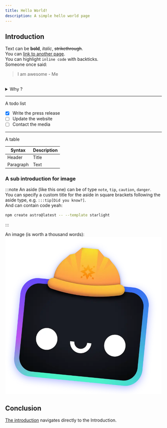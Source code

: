 ```yaml
---
title: Hello World!
description: A simple hello world page
---
```


## Introduction

Text can be **bold**, _italic_, ~~strikethrough~~.
<br>
You can [link to another page](guides/example).
<br>
You can highlight `inline code` with backticks.
<br>
Someone once said:
> I am awesome - Me
<br>
<details>
<summary> Why ?</summary>
Because
</details>

--- 
A todo list 

- [x] Write the press release
- [ ] Update the website
- [ ] Contact the media 

---
A table 

| Syntax | Description |
| ----------- | ----------- |
| Header | Title |
| Paragraph | Text | 

### A sub introduction for image

:::note 
An aside (like this one) can be of type <code>note</code>, <code>tip</code>, <code>caution</code>, <code>danger</code>.
<br>
You can specify a custom title for the aside in square brackets following the aside type, e.g. <code>:::tip[Did you know?]</code>.
<br>
And can contain code yeah:
```sh title="Start with starlight"
npm create astro@latest -- --template starlight
```
:::

An image (is worth a thousand words):
![A houston](../../../assets/houston.webp "This is a caption")

## Conclusion
[The introduction](#introduction) navigates directly to the Introduction.